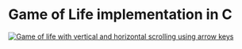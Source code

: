 # Game of Life implementation in C

[![Game of life with vertical and horizontal scrolling using arrow keys](http://img.youtube.com/vi/1ZrYUupj1jU/0.jpg)](http://www.youtube.com/watch?v=1ZrYUupj1jU "Game of life with vertical and horizontal scrolling using arrow keys")
